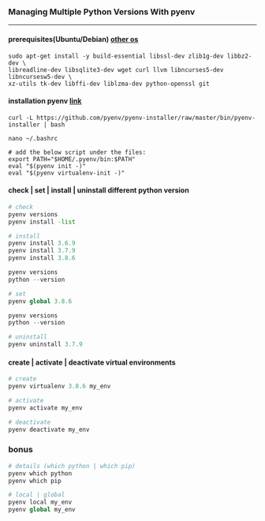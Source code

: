### Managing Multiple Python Versions With pyenv
------------------------------------------------

#### prerequisites(Ubuntu/Debian) [other os](https://github.com/pyenv/pyenv/wiki/Common-build-problems)
```shell
sudo apt-get install -y build-essential libssl-dev zlib1g-dev libbz2-dev \
libreadline-dev libsqlite3-dev wget curl llvm libncurses5-dev libncursesw5-dev \
xz-utils tk-dev libffi-dev liblzma-dev python-openssl git
```

#### installation pyenv [link](https://github.com/pyenv/pyenv-installer)
```shell
curl -L https://github.com/pyenv/pyenv-installer/raw/master/bin/pyenv-installer | bash

nano ~/.bashrc

# add the below script under the files:
export PATH="$HOME/.pyenv/bin:$PATH"
eval "$(pyenv init -)"
eval "$(pyenv virtualenv-init -)"
```

#### check | set | install | uninstall different python version
```python
# check
pyenv versions
pyenv install -list

# install
pyenv install 3.6.9
pyenv install 3.7.9
pyenv install 3.8.6

pyenv versions
python --version

# set
pyenv global 3.8.6

pyenv versions
python --version

# uninstall
pyenv uninstall 3.7.9
```

#### create | activate | deactivate virtual environments
```python
# create
pyenv virtualenv 3.8.6 my_env

# activate
pyenv activate my_env

# deactivate
pyenv deactivate my_env
```

### bonus
```python
# details (which python | which pip)
pyenv which python
pyenv which pip

# local | global
pyenv local my_env
pyenv global my_env
```

